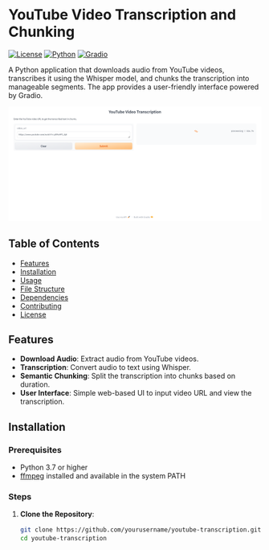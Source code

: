 # YouTube Video Transcription and Chunking

[![License](https://img.shields.io/badge/license-MIT-blue.svg)](LICENSE)
[![Python](https://img.shields.io/badge/Python-3.7%2B-brightgreen.svg)](https://www.python.org/downloads/)
[![Gradio](https://img.shields.io/badge/Gradio-3.0-brightgreen.svg)](https://www.gradio.app/)

A Python application that downloads audio from YouTube videos, transcribes it using the Whisper model, and chunks the transcription into manageable segments. The app provides a user-friendly interface powered by Gradio.

![Demo](demo.png)

## Table of Contents

- [Features](#features)
- [Installation](#installation)
- [Usage](#usage)
- [File Structure](#file-structure)
- [Dependencies](#dependencies)
- [Contributing](#contributing)
- [License](#license)

## Features

- **Download Audio**: Extract audio from YouTube videos.
- **Transcription**: Convert audio to text using Whisper.
- **Semantic Chunking**: Split the transcription into chunks based on duration.
- **User Interface**: Simple web-based UI to input video URL and view the transcription.

## Installation

### Prerequisites

- Python 3.7 or higher
- [ffmpeg](https://ffmpeg.org/download.html) installed and available in the system PATH

### Steps

1. **Clone the Repository**:
   ```bash
   git clone https://github.com/yourusername/youtube-transcription.git
   cd youtube-transcription
